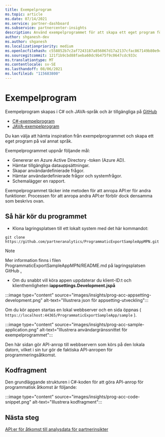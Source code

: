 ```yaml
---
title: Exempelprogram
ms.topic: article
ms.date: 07/14/2021
ms.service: partner-dashboard
ms.subservice: partnercenter-insights
description: Använd exempelprogrammet för att skapa ett eget program för att programmatiskt komma åt partnerinsiktsdata.
author: shganesh-dev
ms.author: shganesh
ms.localizationpriority: medium
ms.openlocfilehash: c558852b7c2af7243187a856067d17a2137cfac867149b80e9c852a1d08d780a
ms.sourcegitcommit: 121f1b9cbd88faeba60dc9b475f9c0647cdc933c
ms.translationtype: MT
ms.contentlocale: sv-SE
ms.lasthandoff: 08/06/2021
ms.locfileid: "115683800"
---
```

# <a name="sample-application"></a>Exempelprogram

Exempelprogram skapas i C# och JAVA-språk och är tillgängliga på [GitHub](https://github.com/partneranalytics)

- [C#-exempelprogram](https://github.com/partneranalytics/ProgrammaticExportSampleAppMPN)
- [JAVA-exempelprogram](https://github.com/partneranalytics/ProgrammaticExportSampleAppMPN_Java)

Du kan välja att hämta inspiration från exempelprogrammet och skapa ett eget program på val annat språk.

Exempelprogrammet uppnår följande mål:

- Genererar en Azure Active Directory -token (Azure AD).
- Hämtar tillgängliga datauppsättningar.
- Skapar användardefinierade frågor.
- Hämtar användardefinierade frågor och systemfrågor.
- Schemalägger en rapport.

Exempelprogrammet täcker inte metoden för att anropa API:er för andra funktioner. Processen för att anropa andra API:er förblir dock densamma som beskrivs ovan.

## <a name="how-to-run-the-application"></a>Så här kör du programmet

- Klona lagringsplatsen till ett lokalt system med det här kommandot:

```cli
git clone https://github.com/partneranalytics/ProgrammaticExportSampleAppMPN.git
```

> [!Note]
> Mer information finns i filen ProgrammaticExportSampleAppMPN/README.md på lagringsplatsen GitHub [.](https://github.com/partneranalytics/ProgrammaticExportSampleAppMPN_Java)

- Om du snabbt vill köra appen uppdaterar du klient-ID:t och klienthemligheten **iappsettings.Development.jspå**

:::image type="content" source="images/insights/prog-acc-appsetting-development.png" alt-text="Illustrera json för appsetting-utveckling":::

Om du kör appen startas en lokal webbserver och en sida öppnas ( `https://localhost:44365/ProgrammaticExportSampleApp/sample` ).
  
:::image type="content" source="images/insights/prog-acc-sample-application.png" alt-text="Illustrera användargränssnittet för exempelprogrammet":::

Den här sidan gör API-anrop till webbservern som körs på den lokala datorn, vilket i sin tur gör de faktiska API-anropen för programmeringsåtkomst.

## <a name="code-snippets"></a>Kodfragment

Den grundläggande strukturen i C#-koden för att göra API-anrop för programmatisk åtkomst är följande:
 
:::image type="content" source="images/insights/prog-acc-code-snippet.png" alt-text="Illustrera kodfragment":::

## <a name="next-steps"></a>Nästa steg

[API:er för åtkomst till analysdata för partnerinsikter](insights-programmatic-analytics-available-api.md)
